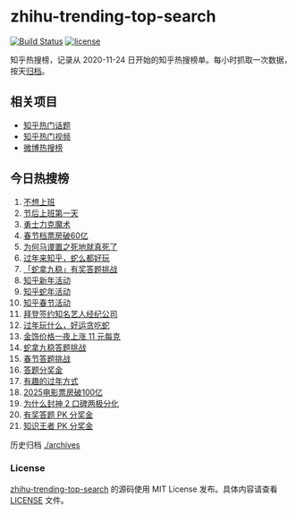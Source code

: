 # zhihu-trending-top-search

[![Build Status](https://github.com/justjavac/zhihu-trending-top-search/workflows/ci/badge.svg?branch=main)](https://github.com/justjavac/zhihu-trending-top-search/actions)
[![license](https://img.shields.io/github/license/justjavac/zhihu-trending-top-search)](https://github.com/justjavac/zhihu-trending-top-search/blob/main/LICENSE)

知乎热搜榜，记录从 2020-11-24 日开始的知乎热搜榜单。每小时抓取一次数据，按天[归档](./archives)。

## 相关项目

- [知乎热门话题](https://github.com/justjavac/zhihu-trending-hot-questions)
- [知乎热门视频](https://github.com/justjavac/zhihu-trending-hot-video)
- [微博热搜榜](https://github.com/justjavac/weibo-trending-hot-search)

## 今日热搜榜

<!-- BEGIN -->
<!-- 最后更新时间 Wed Feb 05 2025 22:11:52 GMT+0800 (China Standard Time) -->

1. [不想上班](https://www.zhihu.com/search?q=%E4%B8%8D%E6%83%B3%E4%B8%8A%E7%8F%AD)
1. [节后上班第一天](https://www.zhihu.com/search?q=%E8%8A%82%E5%90%8E%E4%B8%8A%E7%8F%AD%E7%AC%AC%E4%B8%80%E5%A4%A9)
1. [勇士力克魔术](https://www.zhihu.com/search?q=%E5%8B%87%E5%A3%AB%E5%8A%9B%E5%85%8B%E9%AD%94%E6%9C%AF)
1. [春节档票房破60亿](https://www.zhihu.com/search?q=%E6%98%A5%E8%8A%82%E6%A1%A3%E7%A5%A8%E6%88%BF%E7%A0%B460%E4%BA%BF)
1. [为何马谡置之死地就真死了](https://www.zhihu.com/search?q=%E4%B8%BA%E4%BD%95%E9%A9%AC%E8%B0%A1%E7%BD%AE%E4%B9%8B%E6%AD%BB%E5%9C%B0%E5%B0%B1%E7%9C%9F%E6%AD%BB%E4%BA%86)
1. [过年来知乎，蛇么都好玩](https://www.zhihu.com/search?q=%E8%BF%87%E5%B9%B4%E6%9D%A5%E7%9F%A5%E4%B9%8E%EF%BC%8C%E8%9B%87%E4%B9%88%E9%83%BD%E5%A5%BD%E7%8E%A9)
1. [「蛇拿九稳」有奖答题挑战](https://www.zhihu.com/search?q=%E3%80%8C%E8%9B%87%E6%8B%BF%E4%B9%9D%E7%A8%B3%E3%80%8D%E6%9C%89%E5%A5%96%E7%AD%94%E9%A2%98%E6%8C%91%E6%88%98)
1. [知乎新年活动](https://www.zhihu.com/search?q=%E7%9F%A5%E4%B9%8E%E6%96%B0%E5%B9%B4%E6%B4%BB%E5%8A%A8)
1. [知乎蛇年活动](https://www.zhihu.com/search?q=%E7%9F%A5%E4%B9%8E%E8%9B%87%E5%B9%B4%E6%B4%BB%E5%8A%A8)
1. [知乎春节活动](https://www.zhihu.com/search?q=%E7%9F%A5%E4%B9%8E%E6%98%A5%E8%8A%82%E6%B4%BB%E5%8A%A8)
1. [拜登签约知名艺人经纪公司](https://www.zhihu.com/search?q=%E6%8B%9C%E7%99%BB%E7%AD%BE%E7%BA%A6%E7%9F%A5%E5%90%8D%E8%89%BA%E4%BA%BA%E7%BB%8F%E7%BA%AA%E5%85%AC%E5%8F%B8)
1. [过年玩什么，好运贪吃蛇](https://www.zhihu.com/search?q=%E8%BF%87%E5%B9%B4%E7%8E%A9%E4%BB%80%E4%B9%88%EF%BC%8C%E5%A5%BD%E8%BF%90%E8%B4%AA%E5%90%83%E8%9B%87)
1. [金饰价格一夜上涨 11 元每克](https://www.zhihu.com/search?q=%E9%87%91%E9%A5%B0%E4%BB%B7%E6%A0%BC%E4%B8%80%E5%A4%9C%E4%B8%8A%E6%B6%A8%2011%20%E5%85%83%E6%AF%8F%E5%85%8B)
1. [蛇拿九稳答题挑战](https://www.zhihu.com/search?q=%E8%9B%87%E6%8B%BF%E4%B9%9D%E7%A8%B3%E7%AD%94%E9%A2%98%E6%8C%91%E6%88%98)
1. [春节答题挑战](https://www.zhihu.com/search?q=%E6%98%A5%E8%8A%82%E7%AD%94%E9%A2%98%E6%8C%91%E6%88%98)
1. [答题分奖金](https://www.zhihu.com/search?q=%E7%AD%94%E9%A2%98%E5%88%86%E5%A5%96%E9%87%91)
1. [有趣的过年方式](https://www.zhihu.com/search?q=%E6%9C%89%E8%B6%A3%E7%9A%84%E8%BF%87%E5%B9%B4%E6%96%B9%E5%BC%8F)
1. [2025电影票房破100亿](https://www.zhihu.com/search?q=2025%E7%94%B5%E5%BD%B1%E7%A5%A8%E6%88%BF%E7%A0%B4100%E4%BA%BF)
1. [为什么封神 2 口碑两极分化](https://www.zhihu.com/search?q=%E4%B8%BA%E4%BB%80%E4%B9%88%E5%B0%81%E7%A5%9E%202%20%E5%8F%A3%E7%A2%91%E4%B8%A4%E6%9E%81%E5%88%86%E5%8C%96)
1. [有奖答题 PK 分奖金](https://www.zhihu.com/search?q=%E6%9C%89%E5%A5%96%E7%AD%94%E9%A2%98%20PK%20%E5%88%86%E5%A5%96%E9%87%91)
1. [知识王者 PK 分奖金](https://www.zhihu.com/search?q=%E7%9F%A5%E8%AF%86%E7%8E%8B%E8%80%85%20PK%20%E5%88%86%E5%A5%96%E9%87%91)

<!-- END -->

历史归档 [./archives](./archives)

### License

[zhihu-trending-top-search](https://github.com/justjavac/zhihu-trending-top-search) 的源码使用 MIT License
发布。具体内容请查看 [LICENSE](./LICENSE) 文件。
